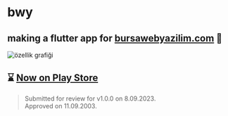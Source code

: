 # bwy
## making a flutter app for [bursawebyazilim.com](https://bursawebyazilim.com) 💚
![özellik grafiği](https://github.com/tugbadokumaci/bwy/assets/88103768/848fa775-b986-4b27-a752-3c88220036fe)

## ⌛ [Now on Play Store](https://play.google.com/store/apps/details?id=com.bursawebyazilim.bwy)
> Submitted for review for v1.0.0 on 8.09.2023.  
> Approved on 11.09.2003.
